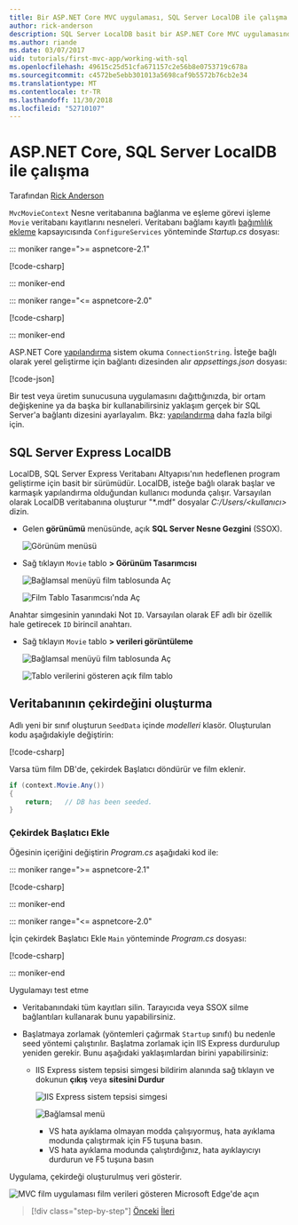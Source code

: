 ```yaml
---
title: Bir ASP.NET Core MVC uygulaması, SQL Server LocalDB ile çalışma
author: rick-anderson
description: SQL Server LocalDB basit bir ASP.NET Core MVC uygulamasında kullanma hakkında bilgi edinin.
ms.author: riande
ms.date: 03/07/2017
uid: tutorials/first-mvc-app/working-with-sql
ms.openlocfilehash: 49615c25d51cfa671157c2e56b8e0753719c678a
ms.sourcegitcommit: c4572be5ebb301013a5698caf9b5572b76cb2e34
ms.translationtype: MT
ms.contentlocale: tr-TR
ms.lasthandoff: 11/30/2018
ms.locfileid: "52710107"
---
```

# <a name="work-with-sql-server-localdb-in-aspnet-core"></a>ASP.NET Core, SQL Server LocalDB ile çalışma

Tarafından [Rick Anderson](https://twitter.com/RickAndMSFT)

`MvcMovieContext` Nesne veritabanına bağlanma ve eşleme görevi işleme `Movie` veritabanı kayıtlarını nesneleri. Veritabanı bağlamı kayıtlı [bağımlılık ekleme](xref:fundamentals/dependency-injection) kapsayıcısında `ConfigureServices` yönteminde *Startup.cs* dosyası:

::: moniker range=">= aspnetcore-2.1"

[!code-csharp[](~/tutorials/first-mvc-app/start-mvc/sample/MvcMovie21/Startup.cs?name=ConfigureServices&highlight=13-99)]

::: moniker-end

::: moniker range="<= aspnetcore-2.0"

[!code-csharp[](~/tutorials/first-mvc-app/start-mvc/sample/MvcMovie/Startup.cs?name=ConfigureServices&highlight=6-7)]

::: moniker-end

ASP.NET Core [yapılandırma](xref:fundamentals/configuration/index) sistem okuma `ConnectionString`. İsteğe bağlı olarak yerel geliştirme için bağlantı dizesinden alır *appsettings.json* dosyası:

[!code-json[](start-mvc/sample/MvcMovie/appsettings.json?highlight=2&range=8-10)]

Bir test veya üretim sunucusuna uygulamasını dağıttığınızda, bir ortam değişkenine ya da başka bir kullanabilirsiniz yaklaşım gerçek bir SQL Server'a bağlantı dizesini ayarlayalım. Bkz: [yapılandırma](xref:fundamentals/configuration/index) daha fazla bilgi için.

## <a name="sql-server-express-localdb"></a>SQL Server Express LocalDB

LocalDB, SQL Server Express Veritabanı Altyapısı'nın hedeflenen program geliştirme için basit bir sürümüdür. LocalDB, isteğe bağlı olarak başlar ve karmaşık yapılandırma olduğundan kullanıcı modunda çalışır. Varsayılan olarak LocalDB veritabanına oluşturur "\*.mdf" dosyalar *C:/Users/\<kullanıcı\>*  dizin.

* Gelen **görünümü** menüsünde, açık **SQL Server Nesne Gezgini** (SSOX).

  ![Görünüm menüsü](working-with-sql/_static/ssox.png)

* Sağ tıklayın `Movie` tablo **> Görünüm Tasarımcısı**

  ![Bağlamsal menüyü film tablosunda Aç](working-with-sql/_static/design.png)

  ![Film Tablo Tasarımcısı'nda Aç](working-with-sql/_static/dv.png)

Anahtar simgesinin yanındaki Not `ID`. Varsayılan olarak EF adlı bir özellik hale getirecek `ID` birincil anahtarı.

* Sağ tıklayın `Movie` tablo **> verileri görüntüleme**

  ![Bağlamsal menüyü film tablosunda Aç](working-with-sql/_static/ssox2.png)

  ![Tablo verilerini gösteren açık film tablo](working-with-sql/_static/vd22.png)

## <a name="seed-the-database"></a>Veritabanının çekirdeğini oluşturma

Adlı yeni bir sınıf oluşturun `SeedData` içinde *modelleri* klasör. Oluşturulan kodu aşağıdakiyle değiştirin:

[!code-csharp[](start-mvc/sample/MvcMovie/Models/SeedData.cs?name=snippet_1)]

Varsa tüm film DB'de, çekirdek Başlatıcı döndürür ve film eklenir.

```csharp
if (context.Movie.Any())
{
    return;   // DB has been seeded.
}
```

<a name="si"></a>
### <a name="add-the-seed-initializer"></a>Çekirdek Başlatıcı Ekle

Öğesinin içeriğini değiştirin *Program.cs* aşağıdaki kod ile:

::: moniker range=">= aspnetcore-2.1"

[!code-csharp[](~/tutorials/first-mvc-app/start-mvc/sample/MvcMovie21/Program.cs)]

::: moniker-end

::: moniker range="<= aspnetcore-2.0"

İçin çekirdek Başlatıcı Ekle `Main` yönteminde *Program.cs* dosyası:

[!code-csharp[](start-mvc/sample/MvcMovie/Program.cs?highlight=6,14-32)]

::: moniker-end

Uygulamayı test etme

* Veritabanındaki tüm kayıtları silin. Tarayıcıda veya SSOX silme bağlantıları kullanarak bunu yapabilirsiniz.
* Başlatmaya zorlamak (yöntemleri çağırmak `Startup` sınıfı) bu nedenle seed yöntemi çalıştırılır. Başlatma zorlamak için IIS Express durdurulup yeniden gerekir. Bunu aşağıdaki yaklaşımlardan birini yapabilirsiniz:

  * IIS Express sistem tepsisi simgesi bildirim alanında sağ tıklayın ve dokunun **çıkış** veya **sitesini Durdur**

    ![IIS Express sistem tepsisi simgesi](working-with-sql/_static/iisExIcon.png)

    ![Bağlamsal menü](working-with-sql/_static/stopIIS.png)

    * VS hata ayıklama olmayan modda çalışıyormuş, hata ayıklama modunda çalıştırmak için F5 tuşuna basın.
    * VS hata ayıklama modunda çalıştırdığınız, hata ayıklayıcıyı durdurun ve F5 tuşuna basın

Uygulama, çekirdeği oluşturulmuş veri gösterir.

![MVC film uygulaması film verileri gösteren Microsoft Edge'de açın](working-with-sql/_static/m55.png)

> [!div class="step-by-step"]
> [Önceki](adding-model.md)
> [İleri](controller-methods-views.md)  
